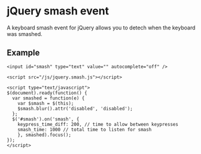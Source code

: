 # jQuery smash event #
A keyboard smash event for jQuery allows you to detech when the keyboard was smashed.

## Example ##
    <input id="smash" type="text" value="" autocomplete="off" />

    <script src="/js/jquery.smash.js"></script>

    <script type="text/javascript">
    $(document).ready(function() {
      var smashed = function(e) {
        var $smash = $(this);
        $smash.blur().attr('disabled', 'disabled');
      };
      $('#smash').on('smash', {
        keypress_time_diff: 200, // time to allow between keypresses
        smash_time: 1000 // total time to listen for smash
        }, smashed).focus();
    });
    </script>
